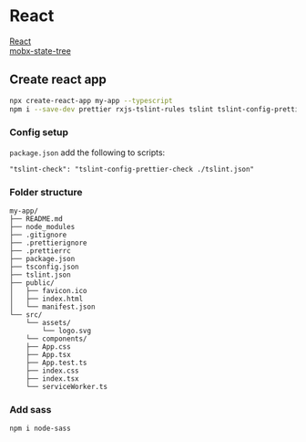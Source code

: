 # React

[React](https://reactjs.org/)  
[mobx-state-tree](https://github.com/mobxjs/mobx-state-tree)  

## Create react app  
```bash
npx create-react-app my-app --typescript
npm i --save-dev prettier rxjs-tslint-rules tslint tslint-config-prettier tslint-react
```

### Config setup  
`package.json` add the following to scripts:
```
"tslint-check": "tslint-config-prettier-check ./tslint.json"
```

### Folder structure  
```
my-app/
├── README.md
├── node_modules
├── .gitignore
├── .prettierignore
├── .prettierrc
├── package.json
├── tsconfig.json
├── tslint.json
├── public/
│   ├── favicon.ico
│   ├── index.html
│   └── manifest.json
└── src/
    └── assets/
        └── logo.svg
    └── components/
    ├── App.css
    ├── App.tsx
    ├── App.test.ts
    ├── index.css
    ├── index.tsx
    └── serviceWorker.ts
```

### Add sass
```npm i node-sass```
